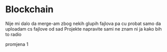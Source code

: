 # Blockchain

Nije mi dalo da merge-am zbog nekih glupih fajlova pa cu probat samo da uploadam cs fajlove od sad
Projekte napravite sami ne znam ni ja kako bih to radio



promjena 1
